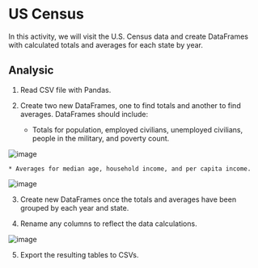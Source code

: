# US Census

In this activity, we will visit the U.S. Census data and create DataFrames with calculated totals and averages for each state by year.

## Analysic

1. Read CSV file with Pandas.

2. Create two new DataFrames, one to find totals and another to find averages. DataFrames should include:

    * Totals for population, employed civilians, unemployed civilians, people in the military, and poverty count.
    
![image](https://user-images.githubusercontent.com/100891182/181819679-f3e91815-170f-4a4d-abc9-c68b134975a6.png)



    * Averages for median age, household income, and per capita income.

![image](https://user-images.githubusercontent.com/100891182/181819552-541da100-93e8-4a46-8b3c-51ae0a97eded.png)

    
    

3. Create new DataFrames once the totals and averages have been grouped by each year and state.

4. Rename any columns to reflect the data calculations.

![image](https://user-images.githubusercontent.com/100891182/181819234-5ce19298-29d4-4482-817a-e97f33dfbe51.png)


5. Export the resulting tables to CSVs.
